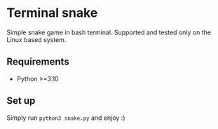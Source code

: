# Terminal snake

Simple snake game in bash terminal. Supported and tested only on the Linux based system.

## Requirements

- Python >=3.10

## Set up

Simply run `python3 snake.py` and enjoy :)
